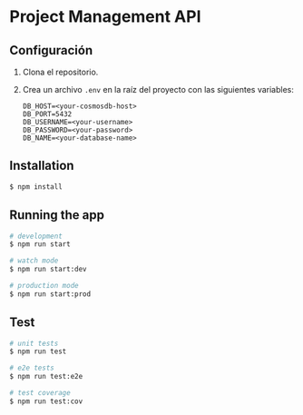 # Project Management API

## Configuración

1. Clona el repositorio.
2. Crea un archivo `.env` en la raíz del proyecto con las siguientes variables:

   ```dotenv
   DB_HOST=<your-cosmosdb-host>
   DB_PORT=5432
   DB_USERNAME=<your-username>
   DB_PASSWORD=<your-password>
   DB_NAME=<your-database-name>

## Installation

```bash
$ npm install
```

## Running the app

```bash
# development
$ npm run start

# watch mode
$ npm run start:dev

# production mode
$ npm run start:prod
```

## Test

```bash
# unit tests
$ npm run test

# e2e tests
$ npm run test:e2e

# test coverage
$ npm run test:cov
```
